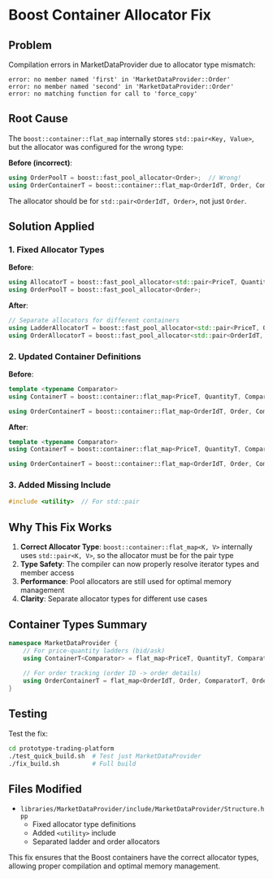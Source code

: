 # Boost Container Allocator Fix

## Problem
Compilation errors in MarketDataProvider due to allocator type mismatch:
```
error: no member named 'first' in 'MarketDataProvider::Order'
error: no member named 'second' in 'MarketDataProvider::Order'
error: no matching function for call to 'force_copy'
```

## Root Cause
The `boost::container::flat_map` internally stores `std::pair<Key, Value>`, but the allocator was configured for the wrong type:

**Before (incorrect)**:
```cpp
using OrderPoolT = boost::fast_pool_allocator<Order>;  // Wrong!
using OrderContainerT = boost::container::flat_map<OrderIdT, Order, ComparatorT, OrderPoolT>;
```

The allocator should be for `std::pair<OrderIdT, Order>`, not just `Order`.

## Solution Applied

### 1. Fixed Allocator Types
**Before**:
```cpp
using AllocatorT = boost::fast_pool_allocator<std::pair<PriceT, QuantityT>, ...>;
using OrderPoolT = boost::fast_pool_allocator<Order>;
```

**After**:
```cpp
// Separate allocators for different containers
using LadderAllocatorT = boost::fast_pool_allocator<std::pair<PriceT, QuantityT>, ...>;
using OrderAllocatorT = boost::fast_pool_allocator<std::pair<OrderIdT, Order>, ...>;
```

### 2. Updated Container Definitions
**Before**:
```cpp
template <typename Comparator>
using ContainerT = boost::container::flat_map<PriceT, QuantityT, Comparator, AllocatorT>;

using OrderContainerT = boost::container::flat_map<OrderIdT, Order, ComparatorT, OrderPoolT>;
```

**After**:
```cpp
template <typename Comparator>
using ContainerT = boost::container::flat_map<PriceT, QuantityT, Comparator, LadderAllocatorT>;

using OrderContainerT = boost::container::flat_map<OrderIdT, Order, ComparatorT, OrderAllocatorT>;
```

### 3. Added Missing Include
```cpp
#include <utility>  // For std::pair
```

## Why This Fix Works

1. **Correct Allocator Type**: `boost::container::flat_map<K, V>` internally uses `std::pair<K, V>`, so the allocator must be for the pair type
2. **Type Safety**: The compiler can now properly resolve iterator types and member access
3. **Performance**: Pool allocators are still used for optimal memory management
4. **Clarity**: Separate allocator types for different use cases

## Container Types Summary

```cpp
namespace MarketDataProvider {
    // For price-quantity ladders (bid/ask)
    using ContainerT<Comparator> = flat_map<PriceT, QuantityT, Comparator, LadderAllocatorT>;
    
    // For order tracking (order ID -> order details)
    using OrderContainerT = flat_map<OrderIdT, Order, ComparatorT, OrderAllocatorT>;
}
```

## Testing

Test the fix:
```bash
cd prototype-trading-platform
./test_quick_build.sh  # Test just MarketDataProvider
./fix_build.sh         # Full build
```

## Files Modified

- `libraries/MarketDataProvider/include/MarketDataProvider/Structure.hpp`
  - Fixed allocator type definitions
  - Added `<utility>` include
  - Separated ladder and order allocators

This fix ensures that the Boost containers have the correct allocator types, allowing proper compilation and optimal memory management.
